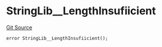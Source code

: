 # StringLib__LengthInsufiicient
[Git Source](https://github.com/ContractLabs/foundry-bountykinds-contract/blob/67e6855d3beabdf242cc0b51d9e53b087a5235b9/src/oz-custom/libraries/StringLib.sol)


```solidity
error StringLib__LengthInsufiicient();
```

